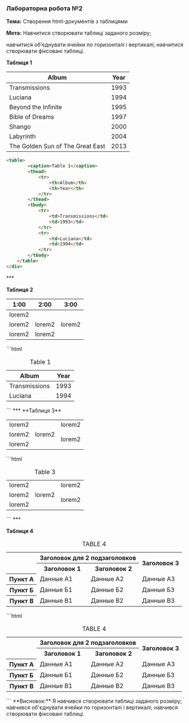 ### Лабораторна робота №2
**Тема:** Створення html-документів з таблицями

**Мета:** Навчитися створювати таблиці заданого розміру; 

навчитися об'єднувати ячейки по горизонталі і вертикалі; навчитися створювати фіксовані таблиці.

**Таблиця 1**
<table><thead><tr><th>Album</th><th>Year</th></tr></thead><tbody><tr><td>Transmissions</td><td>1993</td></tr><tr><td>Luciana</td><td>1994</td></tr><tr><td>Beyond the Infinite</td><td>1995</td></tr><tr><td>Bible of Dreams</td><td>1997</td></tr><tr><td>Shango</td><td>2000</td></tr><tr><td>Labyrinth</td><td>2004</td></tr><tr><td>The Golden Sun of The Great East</td><td>2013</td></tr></tbody></table>

```html
<table>
		<caption>Table 1</caption>
		<thead>
			<tr>
				<th>Album</th>
				<th>Year</th>
			</tr>
		</thead>
		<tbody>
			<tr>
				<td>Transmissions</td>
				<td>1993</td>
			</tr>
			<tr>
				<td>Luciana</td>
				<td>1994</td>
			</tr>
		</tbody>
	</table>
</div>
```
</div>
</div>
***


**Таблиця 2**
<table><thead><tr><th>1:00</th><th>2:00</th><th>3:00</th></tr></thead><tbody><tr><td colspan="3">lorem2</td></tr><tr><td>lorem2</td><td>lorem2</td><td>lorem2</td></tr><tr><td>lorem2<td colspan="2">lorem2</td></td></tr></tbody></table>
```html
<table>
		<caption>Table 1</caption>
		<thead>
			<tr>
				<th>Album</th>
				<th>Year</th>
			</tr>
		</thead>
		<tbody>
			<tr>
				<td>Transmissions</td>
				<td>1993</td>
			</tr>
			<tr>
				<td>Luciana</td>
				<td>1994</td>
			</tr>
		</tbody>
	</table>
</div>
```
</div>
</div>
***
**Таблиця 3**
<table><tbody><tr><td>lorem2<td rowspan="3">lorem2</td><td>lorem2</td></td></tr><tr><td>lorem2<td rowspan="2">lorem2</td></td></tr><tr><td>lorem2</td></tr></tbody></table>
```html
	<table>
		<caption>Table 3</caption>
		<tbody>
			<tr>
				<td>lorem2
					<td rowspan="3">lorem2</td>
					<td>lorem2</td>
				</td>
			</tr>
			<tr>
				<td>lorem2
					<td rowspan="2">lorem2</td>
				</td>
			</tr>
			<tr>
				<td>lorem2</td>
			</tr>
		</tbody>
	</table>
</div>
```
***


**Таблиця 4**
<table><caption>TABLE 4</caption><tbody><tr><td rowspan="2"></td><th colspan="2">Заголовок для 2 подзаголовков</th><th rowspan="2">Заголовок 3</th></tr><tr><th>Заголовок 1</th><th>Заголовок 2</th></tr><tr><th scope="row">Пункт А</th><td>Данные А1</td><td>Данные А2</td><td>Данные А3</td></tr><tr><th scope="row">Пункт Б</th><td>Данные Б1</td><td>Данные Б2</td><td>Данные Б3</td></tr><tr><th scope="row">Пункт В</th><td>Данные В1</td><td>Данные В2</td><td>Данные В3</td></tr></tbody></table>
```html
	<table>
		<caption>TABLE 4</caption>
		<tbody>
			<tr>
				<td rowspan="2"></td>
				<th colspan="2">Заголовок для 2 подзаголовков</th>
				<th rowspan="2">Заголовок 3</th>
			</tr>
			<tr>
				<th>Заголовок 1</th>
				<th>Заголовок 2</th>
			</tr>
			<tr>
				<th scope="row">Пункт А</th>
				<td>Данные А1</td>
				<td>Данные А2</td>
				<td>Данные А3</td>
			</tr>
			<tr>
				<th scope="row">Пункт Б</th>
				<td>Данные Б1</td>
				<td>Данные Б2</td>
				<td>Данные Б3</td>
			</tr>
			<tr>
				<th scope="row">Пункт В</th>
				<td>Данные В1</td>
				<td>Данные В2</td>
				<td>Данные В3</td>
			</tr>
		</tbody>
	</table>
```
**Висновок:** Я навчився створювати таблиці заданого розміру; навчився об'єднувати ячейки по горизонталі і вертикалі; навчився створювати фіксовані таблиці.